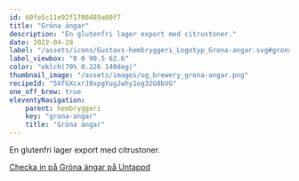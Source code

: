 ```yaml
---
id: 60fe5c11e92f1700489a00f7
title: "Gröna ängar"
description: "En glutenfri lager export med citrustoner."
date: 2022-04-28
label: "/assets/icons/Gustavs-hembryggeri_Logotyp_Grona-angar.svg#grona-angar"
label_viewbox: "0 0 90.5 62.6"
color: "oklch(70% 0.226 140deg)"
thumbnail_image: "/assets/images/og_brewery_grona-angar.png"
recipeId: "5XfGXcxrJ8xpgYugJwhy1og32G8bVG"
one_off_brew: true
eleventyNavigation:
    parent: hembryggeri
    key: "grona-angar"
    title: "Gröna ängar"
---
```


En glutenfri lager export med citrustoner.

[Checka in på Gröna ängar på Untappd](https://untappd.com/b/gustavs-hembryggeri-grona-angar/4886981)
